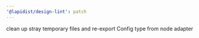 ```yaml
---
'@lapidist/design-lint': patch
---
```


clean up stray temporary files and re-export Config type from node adapter
